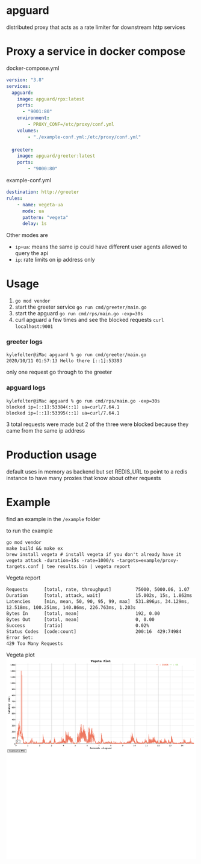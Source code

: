 # apguard
distributed proxy that acts as a rate limiter for downstream http services

# Proxy a service in docker compose
docker-compose.yml
```yml
version: "3.8"
services:
  apguard:
    image: apguard/rpx:latest
    ports:
      - "9001:80"
    environment:
        - PROXY_CONF=/etc/proxy/conf.yml
    volumes:
        - "./example-conf.yml:/etc/proxy/conf.yml"

  greeter:
    image: apguard/greeter:latest
    ports:
        - "9000:80"
```

example-conf.yml
```yml
destination: http://greeter
rules:
    - name: vegeta-ua
      mode: ua
      pattern: "vegeta"
      delay: 1s
```


Other modes are 
- `ip+ua`: means the same ip could have different user agents allowed to query the api
- `ip`:    rate limits on ip address only




# Usage
1. `go mod vendor`
2. start the greeter service `go run cmd/greeter/main.go`
3. start the apguard `go run cmd/rps/main.go -exp=30s`
4. curl apguard a few times and see the blocked requests `curl localhost:9001`

### greeter logs
```
kylefelter@iMac apguard % go run cmd/greeter/main.go
2020/10/11 01:57:13 Hello there [::1]:53393
```
only one request go through to the greeter


### apguard logs
```
kylefelter@iMac apguard % go run cmd/rps/main.go -exp=30s
blocked ip=[::1]:53384(::1) ua=curl/7.64.1
blocked ip=[::1]:53395(::1) ua=curl/7.64.1
```
3 total requests were made but 2 of the three were blocked because they came from the same ip address

# Production usage
default uses in memory as backend but set REDIS_URL to point to a redis instance to have many proxies that know about other requests

# Example
find an example in the `/example` folder

to run the example
```
go mod vendor
make build && make ex
brew install vegeta # install vegeta if you don't already have it
vegeta attack -duration=15s -rate=1000/s -targets=example/proxy-targets.conf | tee results.bin | vegeta report
```


Vegeta report
```
Requests      [total, rate, throughput]         75000, 5000.06, 1.07
Duration      [total, attack, wait]             15.002s, 15s, 1.862ms
Latencies     [min, mean, 50, 90, 95, 99, max]  531.896µs, 34.129ms, 12.518ms, 100.251ms, 140.86ms, 226.763ms, 1.203s
Bytes In      [total, mean]                     192, 0.00
Bytes Out     [total, mean]                     0, 0.00
Success       [ratio]                           0.02%
Status Codes  [code:count]                      200:16  429:74984  
Error Set:
429 Too Many Requests
```

Vegeta plot
![](vegeta-plot.png?raw=true)
